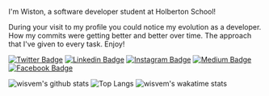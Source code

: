I'm Wiston, a software developer student at Holberton School!

During your visit to my profile you could notice my evolution as a developer.  How my commits were getting better and better over time. The approach that I've given to every task.  Enjoy!

[![Twitter Badge](https://img.shields.io/badge/-@wisvem-00acee?style=flat&logo=Twitter&logoColor=white)](https://twitter.com/intent/follow?screen_name=wisvem "Follow on Twitter")
[![Linkedin Badge](https://img.shields.io/badge/-wisvem-blue?style=flat-square&logo=Linkedin&logoColor=white&link=https://www.linkedin.com/in/wisvem/)](https://www.linkedin.com/in/wisvem/)
[![Instagram Badge](https://img.shields.io/badge/-wisvem-orange?style=flat-square&logo=instagram&logoColor=white&link=https://instagram.com/wisvem/)](https://instagram.com/wisvem)
[![Medium Badge](https://img.shields.io/badge/-@wisvem-black?style=flat-square&labelColor=black&logo=Medium&link=https://medium.com/@wisvem/)](https://medium.com/@wisvem)
[![Facebook Badge](https://img.shields.io/badge/wisvem-00acee?style=flat&logo=Facebook&logoColor=white&link=https://facebook.com/wisvem/)](https://facebook.com/wisvem)

![wisvem's github stats](https://github-readme-stats.vercel.app/api?username=wisvem&show_icons=true)
![Top Langs](https://github-readme-stats.vercel.app/api/top-langs/?username=wisvem&layout=compact)
![wisvem's wakatime stats](https://github-readme-stats.vercel.app/api/wakatime?username=wisvem)

<!--
[<img align="left" alt="WVM | Facebook" width="35px" src="https://i.imgur.com/IBjq8wx.png" />][facebook]

[<img align="left" alt="WVM | Instagram" width="35px" src="https://i.imgur.com/M6yBwxS.png" />][instagram]

[<img align="left" alt="WVM | Twitter" width="35px" src="https://i.imgur.com/iYkheW1.png" />][Twitter]

[<img align="left" alt="WVM | Medium" width="50px" src="https://cdn.freebiesupply.com/images/large/2x/medium-icon-white-on-black.png" />][Medium]

[facebook]: https://www.facebook.com/wisvem
[instagram]: https://www.instagram.com/wisvem/
[Twitter]: https://www.twitter.com/wisvem/
[Medium]: https://www.medium.com/@wisvem
-->
